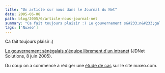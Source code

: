 ```yaml
---
title: "Un article sur nous dans le Journal du Net"
date: 2005-06-08
path: blog/2005/6/article-nous-journal-net
summary: "Ca fait toujours plaisir :) Le gouvernement s&#233;n&#233;galais s'&#233;quipe librement d'un intranet (JDNet Solutions, 8 juin 2005)."
tags: ['Nuxeo']
---
```


Ca fait toujours plaisir :)

<a href="http://solutions.journaldunet.com/0506/050608_gouvernement_senegalais.shtml">
Le gouvernement s&#233;n&#233;galais s'&#233;quipe librement d'un intranet</a> (JDNet  Solutions, 8 juin 2005).

Du coup on a commenc&#233; &#224; r&#233;diger une <a href="http://www.nuxeo.com/clients/gouvernement-senegalais/">&#233;tude de
cas</a> sur le site nuxeo.com. 

